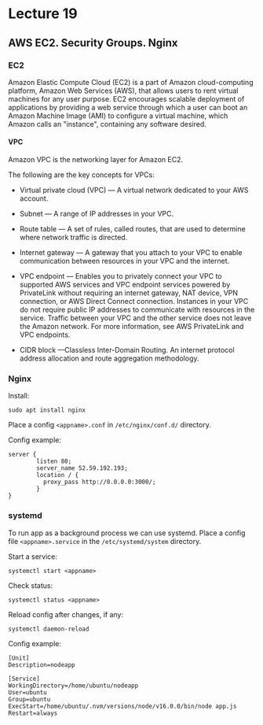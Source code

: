 # Lecture 19

## AWS EC2. Security Groups. Nginx

### EC2

Amazon Elastic Compute Cloud (EC2) is a part of Amazon cloud-computing platform, Amazon Web Services (AWS), that allows
users to rent virtual machines for any user purpose. EC2 encourages scalable deployment of applications by providing a
web service through which a user can boot an Amazon Machine Image (AMI) to configure a virtual machine, which Amazon
calls an "instance", containing any software desired.

#### VPC

Amazon VPC is the networking layer for Amazon EC2. 

The following are the key concepts for VPCs:

- Virtual private cloud (VPC) — A virtual network dedicated to your AWS account.
- Subnet — A range of IP addresses in your VPC.
- Route table — A set of rules, called routes, that are used to determine where network traffic is directed.
- Internet gateway — A gateway that you attach to your VPC to enable communication between resources in your VPC and the
internet.

- VPC endpoint — Enables you to privately connect your VPC to supported AWS services and VPC endpoint services powered by
PrivateLink without requiring an internet gateway, NAT device, VPN connection, or AWS Direct Connect connection.
Instances in your VPC do not require public IP addresses to communicate with resources in the service. Traffic between
your VPC and the other service does not leave the Amazon network. For more information, see AWS PrivateLink and VPC
endpoints.

- CIDR block —Classless Inter-Domain Routing. An internet protocol address allocation and route aggregation methodology.

### Nginx

Install:

```
sudo apt install nginx
```

Place a config `<appname>.conf` in `/etc/nginx/conf.d/` directory.

Config example:

```
server {
        listen 80;
        server_name 52.59.192.193;
        location / {
          proxy_pass http://0.0.0.0:3000/;
        }
}
```

### systemd

To run app as a background process we can use systemd. Place a config file `<appname>.service` in
the `/etc/systemd/system` directory.

Start a service:

```
systemctl start <appname>
```

Check status:

```
systemctl status <appname>
```

Reload config after changes, if any:

```
systemctl daemon-reload
```

Config example:

```
[Unit]
Description=nodeapp

[Service]
WorkingDirectory=/home/ubuntu/nodeapp
User=ubuntu
Group=ubuntu
ExecStart=/home/ubuntu/.nvm/versions/node/v16.0.0/bin/node app.js
Restart=always
```